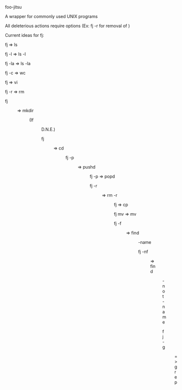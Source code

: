 foo-jitsu

A wrapper for commonly used UNIX programs

All deleterious actions require options (Ex: fj -r <file> for removal of <file>)

Current ideas for fj:
 
fj => ls

fj -l => ls -l

fj -la => ls -la

fj -c <file> => wc <file>

fj <file> => vi <file>

fj -r <file> => rm <file>

fj <dir> => mkdir <dir> (If <dir> D.N.E.)

fj <dir> => cd <dir>

fj -p <dir> => pushd <dir>

fj -p => popd 

fj -r <dir> => rm -r <dir>

fj <file1> <file2> => cp <file1> <file2>

fj mv <file1> <file2> => mv <file1> <file2>

fj -f <dir> <pattern> => find <dir> -name <pattern> 

fj -nf <dir> <pattern> => find <dir> -not -name <pattern> 

fj -g <pattern> <dir> => grep <pattern> <dir>

